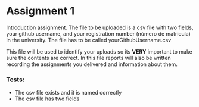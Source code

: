 # Assignment 1

Introduction assignment. The file to be uploaded is a csv file with two fields, your github username, and your registration number (número de matricula) in the university. The file has to be called yourGithubUsername.csv

This file will be used to identify your uploads so its **VERY** important to make sure the contents are correct. In this file reports will also be written recording the assignments you delivered and information about them.

### Tests:
* The csv file exists and it is named correctly
* The csv file has two fields
